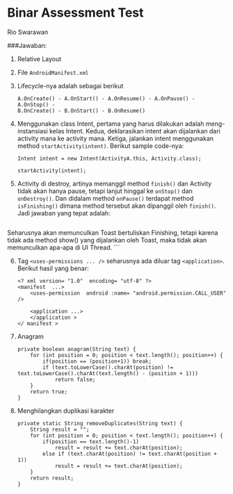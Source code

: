 # Binar Assessment Test
Rio Swarawan


###Jawaban:

1. Relative Layout
2. File `AndroidManifest.xml`
3. Lifecycle-nya adalah sebagai berikut

	```
	A.OnCreate() - A.OnStart() - A.OnResume() - A.OnPause() - A.OnStop() - 
	B.OnCreate() - B.OnStart() - B.OnResume()
	```
4. Menggunakan class Intent, pertama yang harus dilakukan adalah meng-instansiasi kelas Intent. Kedua, deklarasikan intent akan dijalankan dari activity mana ke activity mana. Ketiga, jalankan intent menggunakan method `startActivity(intent)`. Berikut sample code-nya:

	```
	Intent intent = new Intent(ActivityA.this, Activity.class);
	
	startActivity(intent);
	```

5. Activity di destroy, artinya memanggil method `finish()` dan Activity tidak akan hanya pause, tetapi lanjut hinggal ke `onStop()` dan `onDestroy()`. Dan didalam method `onPause()` terdapat method `isFinishing()` dimana method tersebut akan dipanggil oleh `finish()`. Jadi jawaban yang tepat adalah:

	```
Seharusnya akan memunculkan Toast bertuliskan Finishing, tetapi karena tidak ada 
method show() yang dijalankan oleh Toast, maka tidak akan memunculkan 
apa-apa di UI Thread.
	```

6. Tag `<uses-permissions ... />` seharusnya ada diluar tag `<application>`. Berikut hasil yang benar:

	```
	<? xml version= "1.0"  encoding= "utf-8" ?>
	<manifest  ...>
		<uses-permission  android :name= "android.permission.CALL_USER"  />
			
		<application ...>
		</application > 
	</ manifest >
	```
	
7. Anagram

	```
	private boolean anagram(String text) {
        for (int position = 0; position < text.length(); position++) {
            if(position == (position+1)) break;
            if (text.toLowerCase().charAt(position) != text.toLowerCase().charAt(text.length() - (position + 1)))
                return false;
        }
        return true;
    }
	```
	
8.	Menghilangkan duplikasi karakter

	```
	private static String removeDuplicates(String text) {
        String result = "";
        for (int position = 0; position < text.length(); position++) {
            if(position == text.length()-1) 
                result = result += text.charAt(position);
            else if (text.charAt(position) != text.charAt(position + 1))
                result = result += text.charAt(position);
        }
        return result;
    }
    ```
  
